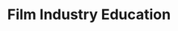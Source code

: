 ---
title: Film Industry Education
position: 17
name: ARRI Academy
bio: |-
    Led by experienced industry professionals, ARRI Academy courses provide unrivalled insight into the full possibilities of working with ARRI camera systems, lenses, lights and accessories.

    The Senior Trainer at ARRI Academy, Florian Rettich, has over 25 years experience as in the film industry. Beginning his career as a First and Second AC on 16mm and 35mm projects, he established himself as a digital acquisition expert in the early 2000s with the growth of digital cinematography.

    Florian joined ARRI in 2016 to help establish ARRI Academy in his role as Senior Trainer as well as consulting for the company's Digital Workflow Group at ARRI HQ in Munich, Germany. In his role as a technical supervisor and DIT, he is well known as an universal specialist for almost any kind of digital acquisition technology and workflow.
Image: "/assets/images/educators/arri-academy.jpg"
Website: https://arri.academy/overview
Twitter: https://twitter.com/ARRIChannel
Facebook: https://www.facebook.com/groups/ARRIAcademy/
Instagram: https://www.instagram.com/arri
Youtube: https://www.youtube.com/user/ARRIChannel
Vimeo: https://vimeo.com/arrichannel
--- 